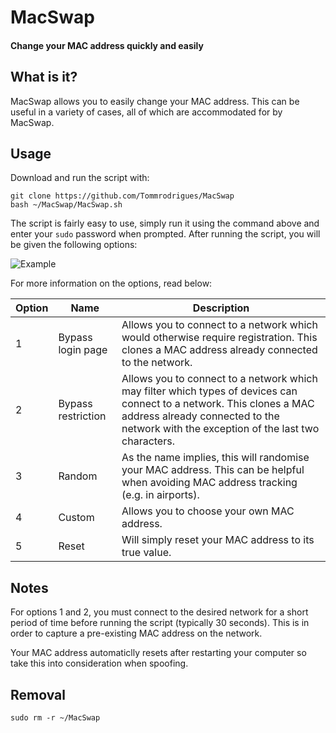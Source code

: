 # MacSwap
#### Change your MAC address quickly and easily

## What is it?

MacSwap allows you to easily change your MAC address. This can be useful in a variety of cases, all of which are accommodated for by MacSwap.

## Usage

Download and run the script with:
```
git clone https://github.com/Tommrodrigues/MacSwap
bash ~/MacSwap/MacSwap.sh
```

The script is fairly easy to use, simply run it using the command above and enter your `sudo` password when prompted. After running the script, you will be given the following options:

![Example](https://i.ibb.co/9n3JjJq/Screenshot-2018-12-06-at-14-39-57.png)

For more information on the options, read below:

| Option | Name | Description |
| --- | --- | --- |
| 1 | Bypass login page | Allows you to connect to a network which would otherwise require registration. This clones a MAC address already connected to the network. |
| 2 | Bypass restriction | Allows you to connect to a network which may filter which types of devices can connect to a network. This clones a MAC address already connected to the network with the exception of the last two characters. |
| 3 | Random | As the name implies, this will randomise your MAC address. This can be helpful when avoiding MAC address tracking (e.g. in airports). |
| 4 | Custom | Allows you to choose your own MAC address. |
| 5 | Reset | Will simply reset your MAC address to its true value. |

## Notes

For options 1 and 2, you must connect to the desired network for a short period of time before running the script (typically 30 seconds). This is in order to capture a pre-existing MAC address on the network.

Your MAC address automaticlly resets after restarting your computer so take this into consideration when spoofing.

## Removal

```
sudo rm -r ~/MacSwap
```
